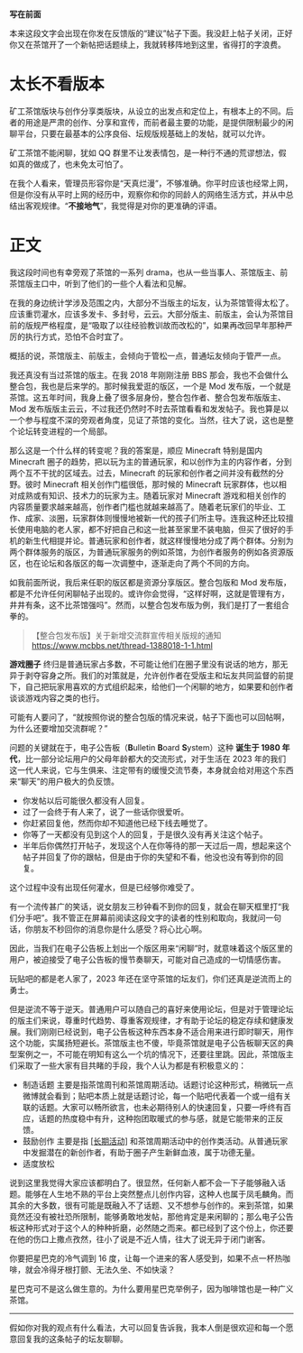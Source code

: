 **写在前面**

本来这段文字会出现在你发在反馈版的“建议”帖子下面。我没赶上帖子关闭，正好你又在茶馆开了一个新帖把话题续上，我就转移阵地到这里，省得打的字浪费。

# 太长不看版本

矿工茶馆版块与创作分享类版块，从设立的出发点和定位上，有根本上的不同。后者的用途是严肃的创作、分享和宣传，而前者最主要的功能，是提供限制最少的闲聊平台，只要在最基本的公序良俗、坛规版规基础上的发帖，就可以允许。

矿工茶馆不能闲聊，犹如 QQ 群里不让发表情包，是一种行不通的荒谬想法，假如真的做成了，也未免太可怕了。

在我个人看来，管理员形容你是“天真烂漫”，不够准确。你平时应该也经常上网，但是你没有从平时上网的经历中，观察你和你的同龄人的网络生活方式，并从中总结出客观规律。“**不接地气**”，我觉得是对你的更准确的评语。

# 正文

我这段时间也有幸旁观了茶馆的一系列 drama，也从一些当事人、茶馆版主、前茶馆版主口中，听到了他们的一些个人看法和见解。

在我的身边统计学涉及范围之内，大部分不当版主的坛友，认为茶馆管得太松了。应该重罚灌水，应该多发卡、多封号，云云。大部分版主、前版主，会认为茶馆目前的版规严格程度，是“吸取了以往经验教训故而改松的”，如果再改回早年那种严厉的执行方式，恐怕不合时宜了。

概括的说，茶馆版主、前版主，会倾向于管松一点，普通坛友倾向于管严一点。

我还真没有当过茶馆的版主。在我 2018 年刚刚注册 BBS 那会，我也不会做什么整合包，我也是后来学的。那时候我爱逛的版区，一个是 Mod 发布版，一个就是茶馆。这五年时间，我身上叠了很多层身份，整合包作者、整合包发布版版主、Mod 发布版版主云云，不过我还仍然时不时去茶馆看看和发发帖子。我也算是以一个参与程度不深的旁观者角度，见证了茶馆的变化。当然，往大了说，这也是整个论坛转变进程的一个局部。

那么这是一个什么样的转变呢？我的答案是，顺应 Minecraft 特别是国内 Minecraft 圈子的趋势，把以玩为主的普通玩家，和以创作为主的内容作者，分到两个互不干扰的区域去。过去，Minecraft 的玩家和创作者之间并没有截然的分野。彼时 Minecraft 相关创作门槛很低，那时候的 Minecraft 玩家群体，也以相对成熟或有知识、技术力的玩家为主。随着玩家对 Minecraft 游戏和相关创作的内容质量要求越来越高，创作者门槛也就越来越高了。随着老玩家们的毕业、工作、成家、淡圈，玩家群体则慢慢地被新一代的孩子们所主导。连我这种还比较擅长使用电脑的老人家，都不好把自己和这一批甚至家里不装电脑，但买了很好的手机的新生代相提并论。普通玩家和创作者，就这样慢慢地分成了两个群体。分别为两个群体服务的版区，为普通玩家服务的例如茶馆，为创作者服务的例如各资源版区，也在论坛和各版区的每一次调整中，逐渐走向了两个不同的方向。

如我前面所说，我后来任职的版区都是资源分享版区。整合包版和 Mod 发布版，都是不允许任何闲聊帖子出现的。或许你会觉得，“这样好啊，这就是管理有方，井井有条，这不比茶馆强吗”。然而，以整合包发布版为例，我们是打了一套组合拳的。

> 【整合包发布版】关于新增交流群宣传相关版规的通知
> https://www.mcbbs.net/thread-1388018-1-1.html

**游戏圈子** 终归是普通玩家占多数，不可能让他们在圈子里没有说话的地方，那无异于剥夺容身之所。我们的对策就是，允许创作者在受版主和坛友共同监督的前提下，自己把玩家用喜欢的方式组织起来，给他们一个闲聊的地方，如果要和创作者谈谈游戏内容之类的也行。

可能有人要问了，“就按照你说的整合包版的情况来说，帖子下面也可以回帖啊，为什么还要增加交流群呢？”

问题的关键就在于，电子公告板（**B**ulletin **B**oard **S**ystem）这种 **诞生于 1980 年代**，比一部分论坛用户的父母年龄都大的交流形式，对于生活在 2023 年的我们这一代人来说，它与生俱来、注定带有的缓慢交流节奏，本身就会给对用这个东西来“聊天”的用户极大的负反馈。

- 你发帖以后可能很久都没有人回复。
- 过了一会终于有人来了，说了一些话你很爱听。
- 你赶紧回复他，然而你却不知道他已经下线去睡觉了。
- 你等了一天都没有见到这个人的回复，于是很久没有再关注这个帖子。
- 半年后你偶然打开帖子，发现这个人在你等待的那一天过后一周，想起来这个帖子并回复了你的跟帖，但是由于你的失望和不看，他没也没有等到你的回复。

这个过程中没有出现任何灌水，但是已经够你难受了。

有一个流传甚广的笑话，说女朋友三秒钟看不到你的回复，就会在聊天框里打“我们分手吧”。我不管正在屏幕前阅读这段文字的读者的性别和取向，我就问一句话，你朋友不秒回你的消息你是什么感受？将心比心啊。

因此，当我们在电子公告板上划出一个版区用来“闲聊”时，就意味着这个版区里的用户，被迫接受了电子公告板的慢节奏聊天，可能对自己造成的一切情感伤害。

玩贴吧的都是老人家了，2023 年还在坚守茶馆的坛友们，你们还真是逆流而上的勇士。

但是逆流不等于逆天。普通用户可以随自己的喜好来使用论坛，但是对于管理论坛的版主们来说，尊重时代趋势、尊重客观规律，才有助于论坛的稳定存续和健康发展。我们刚刚已经说到，电子公告板这种东西本身不适合用来进行即时聊天，用作这个功能，实属扬短避长。茶馆版主也不傻，毕竟茶馆就是电子公告板聊天区的典型案例之一，不可能在明知有这么一个坑的情况下，还要往里跳。因此，茶馆版主们采取了一些大家有目共睹的手段，我个人认为都是有积极意义的：

- 制造话题
  主要是指茶馆周刊和茶馆周期活动。话题讨论这种形式，稍微玩一点微博就会看到；贴吧本质上就是话题讨论，每一个贴吧代表着一个或一组有关联的话题。大家可以畅所欲言，也未必期待别人的快速回复，只要一呼终有百应，话题的热度稳中有升，这种抱团取暖式的参与感，就是它能带来的正反馈。
- 鼓励创作
  主要是指 [[长期活动]](https://www.mcbbs.net/thread-1384492-1-1.html) 和茶馆周期活动中的创作类活动。从普通玩家中发掘潜在的新创作者，有助于圈子产生新鲜血液，属于功德无量。
- 适度放松

说到这里我觉得大家应该都明白了。很显然，任何新人都不会一下子能够融入话题。能够在人生地不熟的平台上突然整点儿创作内容，这种人也属于凤毛麟角。而其余的大多数，很有可能是既融入不了话题、又不想参与创作的。来到茶馆，如果竟然还没有被社恐所限制，能够勇敢地发帖，那他肯定是来闲聊的；那么电子公告板这种形式对于这个人的种种折磨，必然随之而来。都已经到了这个份上，你还要在他的伤口上撒点孜然，往小了说是不近人情，往大了说无异于闭门谢客。

你要把星巴克的冷气调到 16 度，让每一个进来的客人感受到，如果不点一杯热咖啡，就会冷得牙根打颤、无法久坐、不如快滚？

星巴克可不是这么做生意的。为什么要用星巴克举例子，因为咖啡馆也是一种广义茶馆。

_________________

假如你对我的观点有什么看法，大可以回复告诉我，我本人倒是很欢迎和每一个愿意回复我的这条帖子的坛友聊聊。
